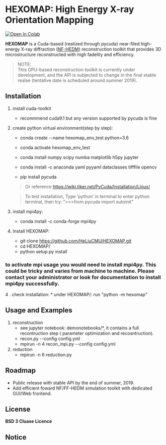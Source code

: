 # HEXOMAP: High Energy X-ray Orientation Mapping

[![Open In Colab](https://colab.research.google.com/assets/colab-badge.svg)](https://colab.research.google.com/drive/1sry8vfFX_a9gJc084XpH12ZHFM4BPNb7#forceEdit=true&offline=true&sandboxMode=true)

[//]: # (https://colab.research.google.com/drive/1I5FUynlmLbwlF1nrRSE7bUSrRi6GVGGS#sandboxMode=true)

__HEXOMAP__ is a Cuda-based (realized through pycuda) near-filed high-energy
X-ray diffraction ([NF-HEDM](https://www.andrew.cmu.edu/user/suter/3dxdm/3dxdm.html))
reconstruction toolkit that provides 3D microstructure reconstructed with high
fadelity and efficiency.

> NOTE:  
> This GPU-based reconstruction toolkit is currently under development, and
> the API is subjected to change in the final stable realse (tentative date
> is scheduled around summer 2019).

## Installation

1. install cuda-toolkit

    *    reconmmend cuda9.1 but any version supported by pycuda is fine
2. create python virtual environment(step by step):

	* conda create --name hexomap_env_test python=3.6
	* conda activate hexomap_env_test

	* conda install numpy scipy numba matplotlib h5py jupyter
	* conda install -c anaconda yaml pyyaml dataclasses tifffile opencv
	* pip install pycuda
    
	> Or reference https://wiki.tiker.net/PyCuda/Installation/Linux/
    
    > To test installation, Type ‘python’ in terminal to enter python terminal, then try: ">>>from pycuda import autoinit"
	
2. install mpi4py:
    * conda install -c conda-forge mpi4py
	
3. Install HEXOMAP:
    * git clone https://github.com/HeLiuCMU/HEXOMAP.git
	* cd HEXOMAP/
	* python setup.py install
    
### to activate mpi usage you would need to install mpi4py. This could be tricky and varies from machine to machine. Please contact your administrator or look for documentation to install mpi4py successfully.
        
4
. check installation:
    * under HEXOMAP/: run "python -m hexomap"

## Usage and Examples
1. reconstruction	
    * see jupyter notebook: demonotebooks/*, it contains a full recontruction step ( parameter optimization and recosntruction).
    *    recon.py --config config.yml
    *    mpirun -n 4 recon_mpi.py --config config.yml
1. reduction
    *    mpirun -n 6 reduction.py
## Roadmap
* Public release with stable API by the end of summer, 2019.
* Add efficient foward NF/FF-HEDM simulation toolkit with dedicated GUI/Web frontend.

## License
__BSD 3 Cluase Licence__

## Notice
